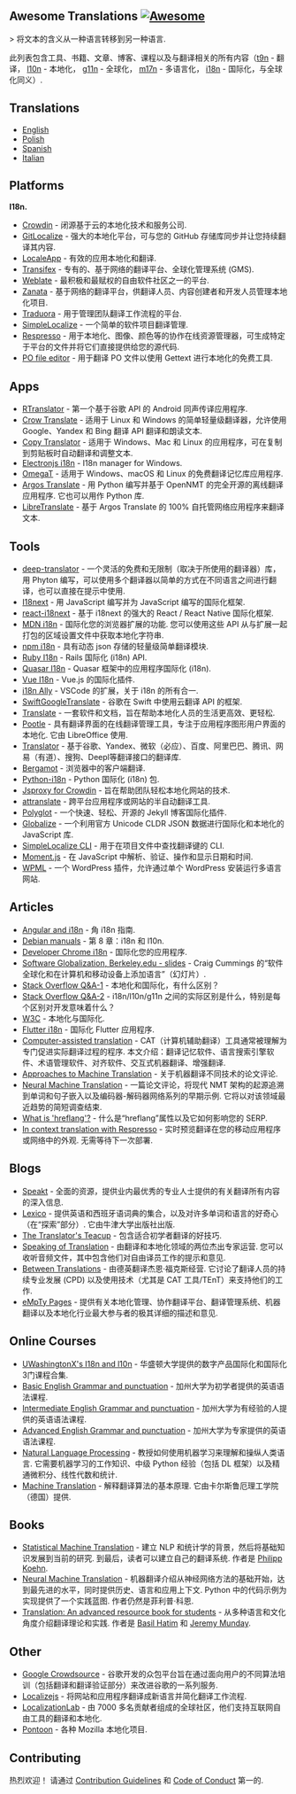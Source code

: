 <div class="github-widget" data-repo="mbiesiad/awesome-translations"></div>

## Awesome Translations [![Awesome](https://awesome.re/badge-flat.svg)](https://awesome.re)

&gt; 将文本的含义从一种语言转移到另一种语言.

此列表包含工具、书籍、文章、博客、课程以及与翻译相关的所有内容（[t9n](https://en.wikipedia.org/wiki/Translation) - 翻译， [l10n](https://en.wikipedia.org/wiki/Language_localisation) - 本地化， [g11n](https://en.wikipedia.org/wiki/Language_localisation#Globalisation_versus_localisation) - 全球化， [m17n](https://www.definify.com/word/multilingualization#:~:text=Noun,into%2C%20or%20for%20multiple%20languages) - 多语言化， [i18n](https://en.wikipedia.org/wiki/Language_localisation#Globalisation_versus_localisation) - 国际化，与全球化同义）.



## Translations

- [English](https://github.com/mbiesiad/awesome-translations)
- [Polish](https://github.com/mbiesiad/awesome-translations/tree/pl_PL)
- [Spanish](https://github.com/JoseDeFreitas/awesome-translations/tree/es_ES)
- [Italian](https://github.com/niedev/awesome-translations/tree/it_IT)

## Platforms

**I18n.**

- [Crowdin](https://crowdin.com/) - 闭源基于云的本地化技术和服务公司.
- [GitLocalize](https://gitlocalize.com/) - 强大的本地化平台，可与您的 GitHub 存储库同步并让您持续翻译其内容.
- [LocaleApp](https://www.localeapp.com/) - 有效的应用本地化和翻译.
- [Transifex](https://www.transifex.com/) - 专有的、基于网络的翻译平台、全球化管理系统 (GMS).
- [Weblate](https://weblate.org/) - 最积极和最赋权的自由软件社区之一的平台.
- [Zanata](http://zanata.org/) - 基于网络的翻译平台，供翻译人员、内容创建者和开发人员管理本地化项目.
- [Traduora](https://github.com/traduora/traduora) - 用于管理团队翻译工作流程的平台.
- [SimpleLocalize](https://simplelocalize.io) - 一个简单的软件项目翻译管理.
- [Respresso](https://respresso.io/) - 用于本地化、图像、颜色等的协作在线资源管理器，可生成特定于平台的文件并将它们直接提供给您的源代码.
- [PO file editor](https://pofile.net/free-po-editor) - 用于翻译 PO 文件以使用 Gettext 进行本地化的免费工具.

## Apps

- [RTranslator](https://github.com/niedev/RTranslator) - 第一个基于谷歌 API 的 Android 同声传译应用程序.
- [Crow Translate](https://github.com/crow-translate/crow-translate) - 适用于 Linux 和 Windows 的简单轻量级翻译器，允许使用 Google、Yandex 和 Bing 翻译 API 翻译和朗读文本.
- [Copy Translator](https://github.com/CopyTranslator/CopyTranslator) - 适用于 Windows、Mac 和 Linux 的应用程序，可在复制到剪贴板时自动翻译和调整文本.
- [Electronjs i18n](https://www.electronjs.org/apps/i18n-manager) - I18n manager for Windows.
- [OmegaT](https://omegat.org/) - 适用于 Windows、macOS 和 Linux 的免费翻译记忆库应用程序.
- [Argos Translate](https://github.com/argosopentech/argos-translate)  - 用 Python 编写并基于 OpenNMT 的完全开源的离线翻译应用程序. 它也可以用作 Python 库.
- [LibreTranslate](https://github.com/uav4geo/LibreTranslate) - 基于 Argos Translate 的 100% 自托管网络应用程序来翻译文本.

## Tools

- [deep-translator](https://github.com/nidhaloff/deep-translator) - 一个灵活的免费和无限制（取决于所使用的翻译器）库，用 Phyton 编写，可以使用多个翻译器以简单的方式在不同语言之间进行翻译，也可以直接在提示中使用.
- [I18next](https://www.i18next.com/) - 用 Ja​​vaScript 编写并为 JavaScript 编写的国际化框架.
- [react-i18next](https://react.i18next.com/) - 基于 i18next 的强大的 React / React Native 国际化框架.
- [MDN i18n](https://developer.mozilla.org/en-US/docs/Mozilla/Add-ons/WebExtensions/API/i18n)  - 国际化您的浏览器扩展的功能. 您可以使用这些 API 从与扩展一起打包的区域设置文件中获取本地化字符串.
- [npm i18n](https://www.npmjs.com/package/i18n) - 具有动态 json 存储的轻量级简单翻译模块.
- [Ruby I18n](https://guides.rubyonrails.org/i18n.html) - Rails 国际化 (i18n) API.
- [Quasar I18n](https://quasar.dev/options/app-internationalization) - Quasar 框架中的应用程序国际化 (i18n).
- [Vue I18n](https://kazupon.github.io/vue-i18n/) - Vue.js 的国际化插件.
- [i18n Ally](https://github.com/antfu/i18n-ally) - VSCode 的扩展，关于 i18n 的所有合一.
- [SwiftGoogleTranslate](https://github.com/maximbilan/SwiftGoogleTranslate) - 谷歌在 Swift 中使用云翻译 API 的框架.
- [Translate](https://github.com/translate/translate) - 一套软件和文档，旨在帮助本地化人员的生活更高效、更轻松.
- [Pootle](https://github.com/translate/pootle)  - 具有翻译界面的在线翻译管理工具，专注于应用程序图形用户界面的本地化. 它由 LibreOffice 使用.
- [Translator](https://github.com/UlionTse/translators) - 基于谷歌、Yandex、微软（必应）、百度、阿里巴巴、腾讯、网易（有道）、搜狗、Deepl等翻译接口的翻译库.
- [Bergamot](https://github.com/browsermt) - 浏览器中的客户端翻译.
- [Python-i18n](https://pypi.org/project/python-i18n/) - Python 国际化 (i18n) 包.
- [Jsproxy for Crowdin](https://store.crowdin.com/products/crowdin-proxy-translator) - 旨在帮助团队轻松本地化网站的技术.
- [attranslate](https://github.com/fkirc/attranslate) - 跨平台应用程序或网站的半自动翻译工具.
- [Polyglot](https://github.com/untra/polyglot) - 一个快速、轻松、开源的 Jekyll 博客国际化插件.
- [Globalize](https://github.com/globalizejs/globalize) - 一个利用官方 Unicode CLDR JSON 数据进行国际化和本地化的 JavaScript 库.
- [SimpleLocalize CLI](https://github.com/simplelocalize/simplelocalize-cli) - 用于在项目文件中查找翻译键的 CLI.
- [Moment.js](https://momentjs.com/) - 在 JavaScript 中解析、验证、操作和显示日期和时间.
- [WPML](https://wpml.org/) - 一个 WordPress 插件，允许通过单个 WordPress 安装运行多语言网站.

## Articles

- [Angular and i18n](https://angular.io/guide/i18n) - 角 i18n 指南.
- [Debian manuals](https://www.debian.org/doc/manuals/debian-reference/ch08.en.html) - 第 8 章：i18n 和 l10n.
- [Developer Chrome i18n](https://developer.chrome.com/webstore/i18n) - 国际化您的应用程序.
- [Software Globalization, Berkeley.edu - slides](https://lx.berkeley.edu/sites/default/files/berkeleylinguisticsdeptg11ncldr.pdf) - Craig Cummings 的“软件全球化和在计算机和移动设备上添加语言”（幻灯片）.
- [Stack Overflow Q&A-1](https://stackoverflow.com/questions/506743/localization-and-internationalization-whats-the-difference) - 本地化和国际化，有什么区别？
- [Stack Overflow Q&A-2](https://stackoverflow.com/questions/754520/what-is-the-actual-differences-between-i18n-l10n-g11n-and-specifically-what-does) - i18n/l10n/g11n 之间的实际区别是什么，特别是每个区别对开发意味着什么？
- [W3C](https://www.w3.org/International/questions/qa-i18n) - 本地化与国际化.
- [Flutter i18n](https://flutter.dev/docs/development/accessibility-and-localization/internationalization) - 国际化 Flutter 应用程序.
- [Computer-assisted translation](https://en.wikipedia.org/wiki/Computer-assisted_translation)  - CAT（计算机辅助翻译）工具通常被理解为专门促进实际翻译过程的程序. 本文介绍：翻译记忆软件、语言搜索引擎软件、术语管理软件、对齐软件、交互式机器翻译、增强翻译.
- [Approaches to Machine Translation](http://engineering.fuoye.edu.ng/journal/index.php/engineer/article/view/26/pdf) - 关于机器翻译不同技术的论文评论.
- [Neural Machine Translation](https://jair.org/index.php/jair/article/view/12007/26611)  - 一篇论文评论，将现代 NMT 架构的起源追溯到单词和句子嵌入以及编码器-解码器网络系列的早期示例. 它将以对该领域最近趋势的简短调查结束.
- [What is 'hreflang'?](https://simplelocalize.io/blog/posts/what-is-hreflang/) - 什么是“hreflang”属性以及它如何影响您的 SERP.
- [In context translation with Respresso](https://blog.respresso.io/index.php/2020/06/22/in-context-translation-with-respresso/)  - 实时预览翻译在您的移动应用程序或网络中的外观. 无需等待下一次部署.

## Blogs

- [Speakt](https://speakt.com/blog/) - 全面的资源，提供业内最优秀的专业人士提供的有关翻译所有内容的深入信息.
- [Lexico](https://www.lexico.com/)  - 提供英语和西班牙语词典的集合，以及对许多单词和语言的好奇心（在“探索”部分）. 它由牛津大学出版社出版.
- [The Translator's Teacup](https://lingocode.com/translation-blog/) - 包含适合初学者翻译的好技巧.
- [Speaking of Translation](https://speakingoftranslation.com/)  - 由翻译和本地化领域的两位杰出专家运营. 您可以收听音频文件，其中包含他们对自由译员工作的提示和意见.
- [Between Translations](http://foxdocs.biz/BetweenTranslations/)  - 由德英翻译杰恩·福克斯经营. 它讨论了翻译人员的持续专业发展 (CPD) 以及使用技术（尤其是 CAT 工具/TEnT）来支持他们的工作.
- [eMpTy Pages](http://kv-emptypages.blogspot.com/) - 提供有关本地化管理、协作翻译平台、翻译管理系统、机器翻译以及本地化行业最大参与者的极其详细的描述和意见.

## Online Courses

- [UWashingtonX's I18n and l10n](https://www.edx.org/professional-certificate/uwashingtonx-internationalization-and-localization) - 华盛顿大学提供的数字产品国际化和国际化3门课程合集.
- [Basic English Grammar and punctuation](https://www.coursera.org/learn/grammar-punctuation) - 加州大学为初学者提供的英语语法课程.
- [Intermediate English Grammar and punctuation](https://www.coursera.org/specializations/intermediate-grammar) - 加州大学为有经验的人提供的英语语法课程.
- [Advanced English Grammar and punctuation](https://www.coursera.org/specializations/advanced-grammar-punctuation#courses) - 加州大学为专家提供的英语语法课程.
- [Natural Language Processing](https://www.coursera.org/specializations/natural-language-processing)  - 教授如何使用机器学习来理解和操纵人类语言. 它需要机器学习的工作知识、中级 Python 经验（包括 DL 框架）以及精通微积分、线性代数和统计.
- [Machine Translation](https://www.coursera.org/learn/machinetranslation)  - 解释翻译算法的基本原理. 它由卡尔斯鲁厄理工学院（德国）提供.

## Books

- [Statistical Machine Translation](https://www.cambridge.org/core/books/statistical-machine-translation/94EADF9F680558E13BE759997553CDE5#fndtn-information)  - 建立 NLP 和统计学的背景，然后将基础知识发展到当前的研究. 到最后，读者可以建立自己的翻译系统. 作者是 [Philipp Koehn](https://en.wikipedia.org/wiki/Philipp_Koehn).
- [Neural Machine Translation](https://www.cambridge.org/core/books/neural-machine-translation/7AAA628F88ADD64124EA008C425C0197#fndtn-information)  - 机器翻译介绍从神经网络方法的基础开始，达到最先进的水平，同时提供历史、语言和应用上下文.  Python 中的代码示例为实现提供了一个实践蓝图. 作者仍然是菲利普·科恩.
- [Translation: An advanced resource book for students](https://www.amazon.com/Translation-advanced-resource-Routledge-Linguistics-ebook/dp/B07NPV8DSC/ref=cm_cr_arp_d_product_top?ie=UTF8)  - 从多种语言和文化角度介绍翻译理论和实践. 作者是 [Basil Hatim](https://scholar.google.com/citations?user=IVydQ-4AAAAJ&hl=en) 和 [Jeremy Munday](https://ahc.leeds.ac.uk/languages/staff/1006/professor-jeremy-munday).

## Other

- [Google Crowdsource](https://crowdsource.google.com/) - 谷歌开发的众包平台旨在通过面向用户的不同算法培训（包括翻译和翻译验证部分）来改进谷歌的一系列服务.
- [Localizejs](https://localizejs.com/) - 将网站和应用程序翻译成新语言并简化翻译工作流程.
- [LocalizationLab](https://www.localizationlab.org/) - 由 7000 多名贡献者组成的全球社区，他们支持互联网自由工具的翻译和本地化.
- [Pontoon](https://pontoon.mozilla.org/) - 各种 Mozilla 本地化项目.

## Contributing

热烈欢迎！ 请通过 [Contribution Guidelines](https://github.com/mbiesiad/awesome-translations/blob/master/CONTRIBUTING.md) 和 [Code of Conduct](https://github.com/mbiesiad/awesome-translations/blob/master/CODE-OF-CONDUCT.md) 第一的.
